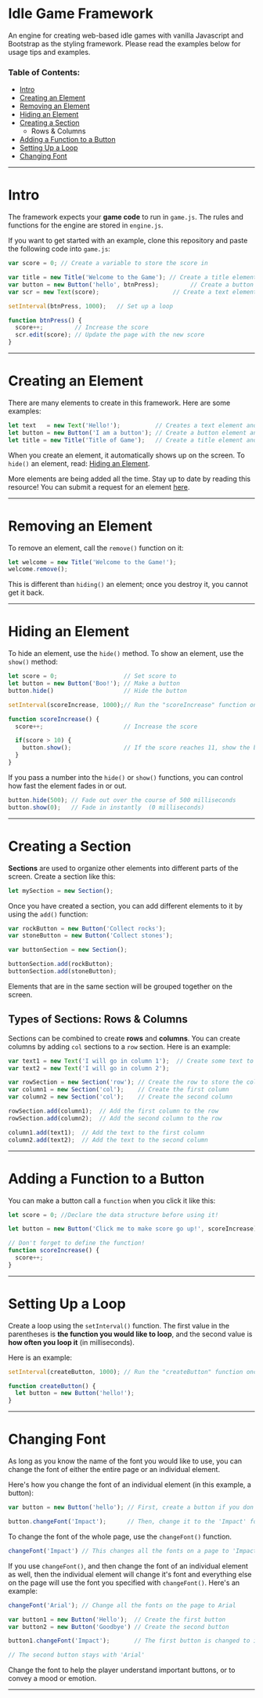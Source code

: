 # Idle Game Framework

An engine for creating web-based idle games with vanilla Javascript and Bootstrap as the styling framework. Please read the examples below for usage tips and examples.

### Table of Contents:

* [Intro](#Intro)
* [Creating an Element](#creating-an-element)
* [Removing an Element](#removing-an-element)
* [Hiding an Element](#hiding-an-element)
* [Creating a Section](#creating-a-section)
  * Rows & Columns
* [Adding a Function to a Button](#adding-a-function-to-a-button)
* [Setting Up a Loop](#setting-up-a-loop)
* [Changing Font](#changing-font)


----

# Intro

The framework expects your **game code** to run in `game.js`. The rules and functions for the engine are stored in `engine.js`.

If you want to get started with an example, clone this repository and paste the following code into `game.js`:

```javascript
var score = 0; // Create a variable to store the score in

var title = new Title('Welcome to the Game'); // Create a title element
var button = new Button('hello', btnPress);         // Create a button element
var scr = new Text(score);                     // Create a text element

setInterval(btnPress, 1000);   // Set up a loop

function btnPress() {
  score++;         // Increase the score
  scr.edit(score); // Update the page with the new score
}
```

----

# Creating an Element

There are many elements to create in this framework. Here are some examples:

```javascript
let text   = new Text('Hello!');          // Creates a text element and place it on the screen
let button = new Button('I am a button'); // Create a button element and place it on the screen
let title = new Title('Title of Game');   // Create a title element and place it on the screen
```

When you create an element, it automatically shows up on the screen. To `hide()` an element, read: [Hiding an Element](#Hiding-an-Element).

More elements are being added all the time. Stay up to date by reading this resource! You can submit a request for an element [here]().

----

# Removing an Element

To remove an element, call the `remove()` function on it:

```javascript
let welcome = new Title('Welcome to the Game!');
welcome.remove();
```

This is different than `hiding()` an element; once you destroy it, you cannot get it back.

----

# Hiding an Element

To hide an element, use the `hide()` method. To show an element, use the `show()` method:

```javascript
let score = 0;                   // Set score to 
let button = new Button('Boo!'); // Make a button
button.hide()                    // Hide the button

setInterval(scoreIncrease, 1000);// Run the "scoreIncrease" function once every second (1000 milliseconds)

function scoreIncrease() {
  score++;                       // Increase the score

  if(score > 10) {
    button.show();               // If the score reaches 11, show the button!
  }
}

```

If you pass a number into the `hide()` or `show()` functions, you can control how fast the element fades in or out.

```javascript
button.hide(500); // Fade out over the course of 500 milliseconds
button.show(0);   // Fade in instantly  (0 milliseconds)
```
----

# Creating a Section

**Sections** are used to organize other elements into different parts of the screen. Create a section like this:

```javascript
let mySection = new Section();
```

Once you have created a section, you can add different elements to it by using the `add()` function:

```javascript
var rockButton = new Button('Collect rocks');
var stoneButton = new Button('Collect stones');

var buttonSection = new Section();

buttonSection.add(rockButton);
buttonSection.add(stoneButton);
```

Elements that are in the same section will be grouped together on the screen.

## Types of Sections: Rows & Columns

Sections can be combined to create **rows** and **columns**. You can create columns by adding `col` sections to a `row` section. Here is an example:

```javascript
var text1 = new Text('I will go in column 1');  // Create some text to go in the columns
var text2 = new Text('I will go in column 2');

var rowSection = new Section('row'); // Create the row to store the columns in
var column1 = new Section('col');    // Create the first column
var column2 = new Section('col');    // Create the second column

rowSection.add(column1);  // Add the first column to the row
rowSection.add(column2);  // Add the second column to the row

column1.add(text1);  // Add the text to the first column
column2.add(text2);  // Add the text to the second column
```

----

# Adding a Function to a Button

You can make a button call a `function` when you click it like this:

```javascript
let score = 0; //Declare the data structure before using it!

let button = new Button('Click me to make score go up!', scoreIncrease); // Run the "score" function when you click the button

// Don't forget to define the function!
function scoreIncrease() {
  score++;
}
```

----

# Setting Up a Loop

Create a loop using the `setInterval()` function. The first value in the parentheses is **the function you would like to loop**, and the second value is **how often you loop it** (in milliseconds).

Here is an example:

```javascript
setInterval(createButton, 1000); // Run the "createButton" function once every 1000 milliseconds (once every second)

function createButton() {
  let button = new Button('hello!');
}
```

----

# Changing Font

As long as you know the name of the font you would like to use, you can change the font of either the entire page or an individual element.

Here's how you change the font of an individual element (in this example, a button):

```javascript
var button = new Button('hello'); // First, create a button if you don't have one

button.changeFont('Impact');      // Then, change it to the 'Impact' font type
```

To change the font of the whole page, use the `changeFont()` function.

```javascript
changeFont('Impact') // This changes all the fonts on a page to 'Impact'
```

If you use `changeFont()`, and then change the font of an individual element as well, then the individual element will change it's font and everything else on the page will use the font you specified with `changeFont()`. Here's an example:

```javascript
changeFont('Arial'); // Change all the fonts on the page to Arial

var button1 = new Button('Hello');  // Create the first button
var button2 = new Button('Goodbye') // Create the second button

button1.changeFont('Impact');       // The first button is changed to impact

// The second button stays with 'Arial'
```

Change the font to help the player understand important buttons, or to convey a mood or emotion.

----



